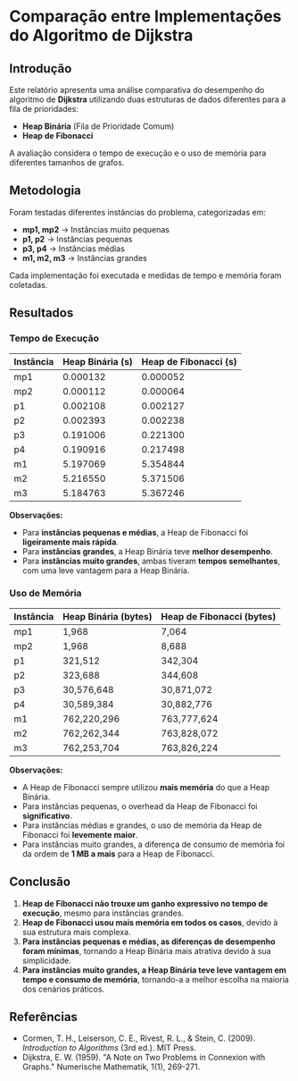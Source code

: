 # Comparação entre Implementações do Algoritmo de Dijkstra

## Introdução
Este relatório apresenta uma análise comparativa do desempenho do algoritmo de **Dijkstra** utilizando duas estruturas de dados diferentes para a fila de prioridades:

- **Heap Binária** (Fila de Prioridade Comum)
- **Heap de Fibonacci**

A avaliação considera o tempo de execução e o uso de memória para diferentes tamanhos de grafos.


## Metodologia
Foram testadas diferentes instâncias do problema, categorizadas em:

- **mp1, mp2** → Instâncias muito pequenas
- **p1, p2** → Instâncias pequenas
- **p3, p4** → Instâncias médias
- **m1, m2, m3** → Instâncias  grandes

Cada implementação foi executada e medidas de tempo e memória foram coletadas.

## Resultados

### **Tempo de Execução**

| Instância | Heap Binária (s) | Heap de Fibonacci (s) |
|-----------|-----------------|----------------------|
| mp1       | 0.000132        | 0.000052            |
| mp2       | 0.000112        | 0.000064            |
| p1        | 0.002108        | 0.002127            |
| p2        | 0.002393        | 0.002238            |
| p3        | 0.191006        | 0.221300            |
| p4        | 0.190916        | 0.217498            |
| m1        | 5.197069        | 5.354844            |
| m2        | 5.216550        | 5.371506            |
| m3        | 5.184763        | 5.367246            |

**Observações:**
- Para **instâncias pequenas e médias**, a Heap de Fibonacci foi **ligeiramente mais rápida**.
- Para **instâncias grandes**, a Heap Binária teve **melhor desempenho**.
- Para **instâncias muito grandes**, ambas tiveram **tempos semelhantes**, com uma leve vantagem para a Heap Binária.

### **Uso de Memória**

| Instância | Heap Binária (bytes) | Heap de Fibonacci (bytes) |
|-----------|---------------------|--------------------------|
| mp1       | 1,968               | 7,064                    |
| mp2       | 1,968               | 8,688                    |
| p1        | 321,512             | 342,304                  |
| p2        | 323,688             | 344,608                  |
| p3        | 30,576,648          | 30,871,072               |
| p4        | 30,589,384          | 30,882,776               |
| m1        | 762,220,296         | 763,777,624              |
| m2        | 762,262,344         | 763,828,072              |
| m3        | 762,253,704         | 763,826,224              |

**Observações:**
- A Heap de Fibonacci sempre utilizou **mais memória** do que a Heap Binária.
- Para instâncias pequenas, o overhead da Heap de Fibonacci foi **significativo**.
- Para instâncias médias e grandes, o uso de memória da Heap de Fibonacci foi **levemente maior**.
- Para instâncias muito grandes, a diferença de consumo de memória foi da ordem de **1 MB a mais** para a Heap de Fibonacci.

## Conclusão
1. **Heap de Fibonacci não trouxe um ganho expressivo no tempo de execução**, mesmo para instâncias grandes.
2. **Heap de Fibonacci usou mais memória em todos os casos**, devido à sua estrutura mais complexa.
3. **Para instâncias pequenas e médias, as diferenças de desempenho foram mínimas**, tornando a Heap Binária mais atrativa devido à sua simplicidade.
4. **Para instâncias muito grandes, a Heap Binária teve leve vantagem em tempo e consumo de memória**, tornando-a a melhor escolha na maioria dos cenários práticos.
   

## Referências
- Cormen, T. H., Leiserson, C. E., Rivest, R. L., & Stein, C. (2009). *Introduction to Algorithms* (3rd ed.). MIT Press.
- Dijkstra, E. W. (1959). "A Note on Two Problems in Connexion with Graphs." Numerische Mathematik, 1(1), 269-271.
